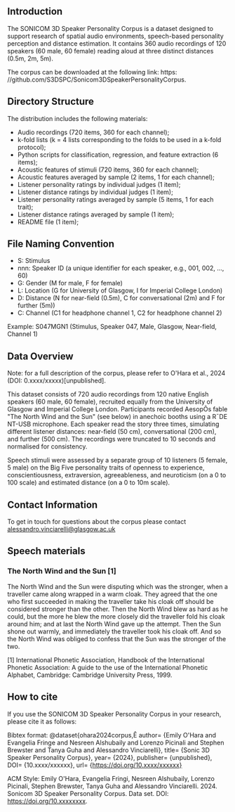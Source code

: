
## Introduction

The SONICOM 3D Speaker Personality Corpus is a dataset designed to support research of spatial audio environments, speech-based personality perception and distance estimation. It contains 360 audio recordings of 120 speakers (60 male, 60 female) reading aloud at three distinct distances (0.5m, 2m, 5m). 

The corpus can be downloaded at the following link: https: //github.com/S3DSPC/Sonicom3DSpeakerPersonalityCorpus. 

## Directory Structure

The distribution includes the following materials:
- Audio recordings (720 items, 360 for each channel);
- k-fold lists (k = 4 lists corresponding to the folds to be
used in a k-fold protocol);
- Python scripts for classification, regression, and feature
extraction (6 items);
- Acoustic features of stimuli (720 items, 360 for each channel);
- Acoustic features averaged by sample (2 items, 1 for each channel);
- Listener personality ratings by individual judges (1 item);
- Listener distance ratings by individual judges (1 item);
- Listener personality ratings averaged by sample (5 items, 1 for each trait);
- Listener distance ratings averaged by sample (1 item);
- README file (1 item);



## File Naming Convention

- S: Stimulus
- nnn: Speaker ID (a unique identifier for each speaker, e.g., 001, 002, ..., 60)
- G: Gender (M for male, F for female)
- L: Location (G for University of Glasgow, I for Imperial College London)
- D: Distance (N for near-field (0.5m), C for conversational (2m) and F for further (5m))
- C: Channel (C1 for headphone channel 1, C2 for headphone channel 2)

Example: S047MGN1 (Stimulus, Speaker 047, Male, Glasgow, Near-field, Channel 1)

## Data Overview

Note: for a full description of the corpus, please refer to O'Hara et al., 2024 (DOI: 0.xxxx/xxxxx)[unpublished].

This dataset consists of 720 audio recordings from 120 native English speakers (60 male, 60 female), recruited equally from the University of Glasgow and Imperial College London. Participants recorded AesopÕs fable "The North Wind and the Sun" (see below) in anechoic booths using a R¯DE NT-USB microphone. Each speaker read the story three times, simulating different listener distances: near-field (50 cm), conversational (200 cm), and further (500 cm). The recordings were truncated to 10 seconds and normalised for consistency.

Speech stimuli were assessed by a separate group of 10 listeners (5 female, 5 male) on the Big Five personality traits of openness to experience, conscientiousness, extraversion, agreeableness, and neuroticism (on a 0 to 100 scale) and estimated distance (on a 0 to 10m scale). 

## Contact Information
To get in touch for questions about the corpus please contact alessandro.vinciarelli@glasgow.ac.uk

## Speech materials

### The North Wind and the Sun [1]

The North Wind and the Sun were disputing which was the stronger, when a
traveller came along wrapped in a warm cloak. They agreed that the one who
first succeeded in making the traveller take his cloak off should be considered
stronger than the other. Then the North Wind blew as hard as he could, but the
more he blew the more closely did the traveller fold his cloak around him; and
at last the North Wind gave up the attempt. Then the Sun shone out warmly,
and immediately the traveller took his cloak off. And so the North Wind was
obliged to confess that the Sun was the stronger of the two. 

[1] International Phonetic Association, Handbook of the International Phonetic Association: A guide to the use of the International Phonetic Alphabet, Cambridge: Cambridge University Press, 1999.

## How to cite

If you use the SONICOM 3D Speaker Personality Corpus in your research, please cite it as follows:

Bibtex format:
@dataset{ohara2024corpus,Ê
author= {Emily O'Hara and Evangelia Fringe and Nesreen Alshubaily and Lorenzo Picinali
		and Stephen Brewster and Tanya Guha and Alessandro Vinciarelli},
title= {Sonic 3D Speaker Personality Corpus},
year= {2024},
publisher= {unpublished},
DOI= {10.xxxx/xxxxxx},
url= {https://doi.org/10.xxxx/xxxxxx}

ACM Style:
Emily O'Hara, Evangelia Fringi, Nesreen Alshubaily, Lorenzo Picinali, Stephen Brewster, Tanya Guha and Alessandro Vinciarelli. 2024. Sonicom 3D Speaker Personality Corpus. Data set. DOI: https://doi.org/10.xxxxxxxx.